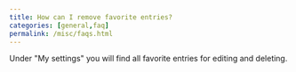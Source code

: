 ```yaml
---
title: How can I remove favorite entries?
categories: [general,faq]
permalink: /misc/faqs.html
---
```


Under "My settings" you will find all favorite entries for editing and deleting.
